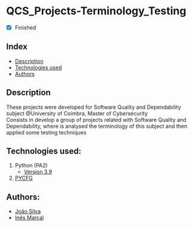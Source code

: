 # QCS_Projects-Terminology_Testing

- [x] Finished

## Index
- [Description](#description)
- [Technologies used](#technologies-used)
- [Authors](#authors)

## Description
These projects were developed for Software Quality and Dependability subject @University of Coimbra, Master of Cybersecurity <br>
Consists in develop a group of projects related with Software Quality and Dependability, where is analysed the terminology of this subject and then applied some testing techniques

## Technologies used:
1. Python (PA2)
    - [Version 3.9](https://www.python.org/downloads/release/python-390/)
2. [PYCFG](https://www.geeksforgeeks.org/draw-control-flow-graph-using-pycfg-python/)

## Authors:
- [João Silva](https://github.com/joaosilva21)
- [Inês Marçal](https://github.com/inesmarcal)

